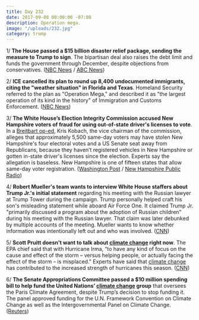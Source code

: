 ```yaml
---
title: Day 232
date: 2017-09-08 00:00:00 -07:00
description: Operation mega.
image: "/uploads/232.jpg"
category: trump
---
```


1/ **The House passed a $15 billion disaster relief package, sending the measure to Trump to sign**. The bipartisan deal also raises the debt limit and funds the government through December, despite objections from conservatives. ([NBC News](https://www.nbcnews.com/politics/congress/house-passes-disaster-relief-sending-trump-sign-n799796) / [ABC News](http://abcnews.go.com/Politics/house-expected-approve-billions-hurricane-aid-government-funding/story?id=49692556))

2/ **ICE cancelled its plan to round up 8,400 undocumented immigrants, citing the "weather situation" in Florida and Texas**. Homeland Security referred to the plan as "Operation Mega," and described it as "the largest operation of its kind in the history" of Immigration and Customs Enforcement. ([NBC News](https://www.nbcnews.com/news/us-news/ice-plans-mega-largest-immigration-raid-operation-its-kind-n799691))

3/ **The White House’s Election Integrity Commission accused New Hampshire voters of fraud for using out-of-state driver's licenses to vote**. In a [Breitbart op-ed](http://www.breitbart.com/big-government/2017/09/07/exclusive-kobach-out-of-state-voters-changed-outcome-new-hampshire-senate-race/), Kris Kobach, the vice chairman of the commission, alleges that approximately 5,500 same-day voters may have stolen New Hampshire's four electoral votes and a US Senate seat away from Republicans, because they haven’t registered vehicles in New Hampshire or gotten in-state driver's licenses since the election. Experts say the allegation is baseless. New Hampshire is one of fifteen states that allow same-day voter registration. ([Washington Post](https://www.washingtonpost.com/news/powerpost/wp/2017/09/08/election-integrity-commission-members-accuse-new-hampshire-voters-of-fraud/) / [New Hampshire Public Radio](http://nhpr.org/post/data-out-state-ids-fuels-cries-fraud-2016-election#stream/0))

4/ **Robert Mueller's team wants to interview White House staffers about Trump Jr.'s initial statement** regarding his meeting with the Russian lawyer at Trump Tower during the campaign. Trump personally helped craft his son's misleading statement while aboard Air Force One. It claimed Trump Jr. "primarily discussed a program about the adoption of Russian children" during his meeting with the Russian lawyer. That claim was later debunked by multiple accounts of the meeting. Mueller wants to know whether information was intentionally left out and who was involved. ([CNN](http://www.cnn.com/2017/09/07/politics/mueller-trump-air-force-one-statement-russian-lawyer/index.html)) 

5/ **Scott Pruitt doesn't want to talk about <a href="{{ site.baseurl }}/trump-epa/">climate change</a> right now**. The EPA chief said that with Hurricane Irma, “to have any kind of focus on the cause and effect of the storm – versus helping people, or actually facing the effect of the storm – is misplaced." Experts have said that <a href="{{ site.baseurl }}/trump-epa/">climate change</a> has contributed to the increased strength of hurricanes this season. ([CNN](http://www.cnn.com/2017/09/07/politics/scott-pruitt-hurricanes-climate-change-interview/index.html))

6/ **The Senate Appropriations Committee passed a $10 million spending bill to help fund the United Nations’ <a href="{{ site.baseurl }}/trump-epa/">climate change</a> group** that oversees the Paris Climate Agreement, despite Trump’s decision to stop funding it. The panel approved funding for the U.N. Framework Convention on Climate Change as well as the Intergovernmental Panel on Climate Change. ([Reuters](https://www.reuters.com/article/us-usa-congress-climatechange/defying-trump-senate-panel-approves-funding-for-u-n-climate-body-idUSKCN1BJ1LA?rpc=401&))
